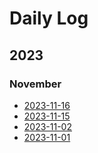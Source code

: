 # Daily Log

## 2023

### November

- [2023-11-16](2023-11-16)
- [2023-11-15](2023-11-15)
- [2023-11-02](2023-11-02)
- [2023-11-01](2023-11-01)
